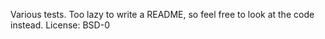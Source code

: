Various tests. Too lazy to write a README, so feel free to look at the code instead.
License: BSD-0
